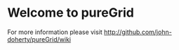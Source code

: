 # Welcome to pureGrid

For more information please visit http://github.com/john-doherty/pureGrid/wiki